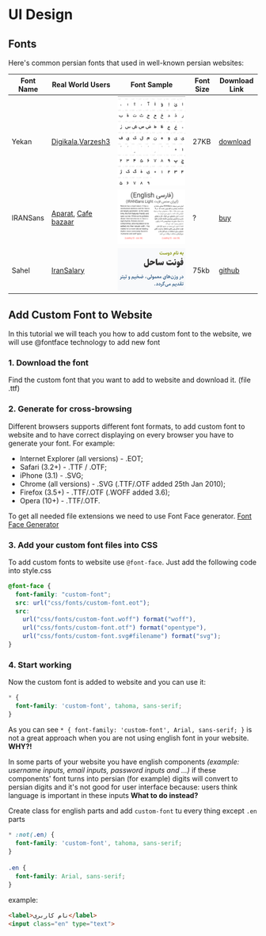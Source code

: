 # UI Design

## Fonts

Here's common persian fonts that used in well-known persian websites:

Font Name | Real World Users | Font Sample | Font Size | Download Link
-- | -- | -- | -- | -- 
Yekan | [Digikala](https://www.digikala.com/),[Varzesh3](https://www.Varzesh3.com/) | ![font yekan](/images/ui-design/font-yekan.png) | 27KB | [download](https://fonts2u.com/download/b-yekan.font)
IRANSans | [Aparat](https://www.aparat.com/), [Cafe bazaar](https://cafebazaar.ir/) | ![font IRANSans](/images/ui-design/font-IRANSans.png) | ? | [buy](http://fontiran.com/%D8%AE%D8%A7%D9%86%D9%88%D8%A7%D8%AF%D9%87-%D9%81%D9%88%D9%86%D8%AA-%D8%A7%DB%8C%D8%B1%D8%A7%D9%86-%D8%B3%D9%86-%D8%B3%D8%B1%DB%8C%D9%81-iran-sans-%D9%BE%D9%86%D8%AC-%D9%88%D8%B2%D9%86-%D9%87%D9%85/)
Sahel | [IranSalary](https://www.iransalary.com/) | ![font Sahel](/images/ui-design/font-sahel.jpg) | 75kb | [github](https://github.com/rastikerdar/sahel-font)

## Add Custom Font to Website
In this tutorial we will teach you how to add custom font to the website, we will use @fontface technology to add new font

### 1. Download the font
Find the custom font that you want to add to website and download it. (file .ttf)
### 2. Generate for cross-browsing
Different browsers supports different font formats, to add custom font to website and to have correct displaying on every browser you have to generate your font. For example:
* Internet Explorer (all versions) - .EOT;
* Safari (3.2+) - .TTF / .OTF;
* iPhone (3.1) - .SVG;
* Chrome (all versions) - .SVG (.TTF/.OTF added 25th Jan 2010);
* Firefox (3.5+) - .TTF/.OTF (.WOFF added 3.6);
* Opera (10+) - .TTF/.OTF.

To get all needed file extensions we need to use Font Face generator. [Font Face Generator](https://www.fontsquirrel.com/tools/webfont-generator)
### 3. Add your custom font files into CSS
To add custom fonts to website use `@font-face`. Just add the following code into style.css
```css
@font-face {
  font-family: "custom-font";
  src: url("css/fonts/custom-font.eot");
  src: 
    url("css/fonts/custom-font.woff") format("woff"),
    url("css/fonts/custom-font.otf") format("opentype"),
    url("css/fonts/custom-font.svg#filename") format("svg");
}
```
### 4. Start working
Now the custom font is added to website and you can use it:

```css
* {
  font-family: 'custom-font', tahoma, sans-serif;
}
```
As you can see `* { font-family: 'custom-font', Arial, sans-serif; }` is not a great approach when you are not using english font in your website. **WHY?!** 

In some parts of your website you have english components *(example: username inputs, email inputs, password inputs and ...)* if these components' font turns into persian (for example) digits will convert to persian digits and it's not good for user interface because: users think language is important in these inputs **What to do instead?**

Create class for english parts and add `custom-font` tu every thing except `.en` parts
```css
* :not(.en) {
  font-family: 'custom-font', tahoma, sans-serif;
}

.en {
  font-family: Arial, sans-serif;
}
```
example:
```html
<label>نام کاربری</label>
<input class="en" type="text">
```
